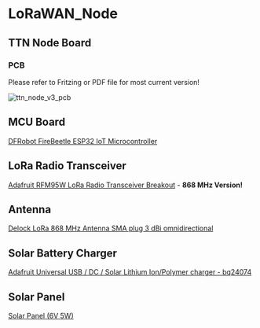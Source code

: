 # LoRaWAN_Node

## TTN Node Board
### PCB
Please refer to Fritzing or PDF file for most current version!

![ttn_node_v3_pcb](https://user-images.githubusercontent.com/83612361/183265170-01bee6f2-5752-422e-a078-0f699fb1699f.png)

## MCU Board
[DFRobot FireBeetle ESP32 IoT Microcontroller](https://www.dfrobot.com/product-1590.html)

## LoRa Radio Transceiver
[Adafruit RFM95W LoRa Radio Transceiver Breakout](https://www.adafruit.com/product/3072) - **868 MHz Version!**

## Antenna
[Delock LoRa 868 MHz Antenna SMA plug 3 dBi omnidirectional](https://www.delock.de/produkt/89769/merkmale.html)

## Solar Battery Charger
[Adafruit Universal USB / DC / Solar Lithium Ion/Polymer charger - bq24074](https://www.adafruit.com/product/4755)

## Solar Panel
[Solar Panel (6V 5W)](https://www.waveshare.com/solar-panel-6v-5w.htm)

